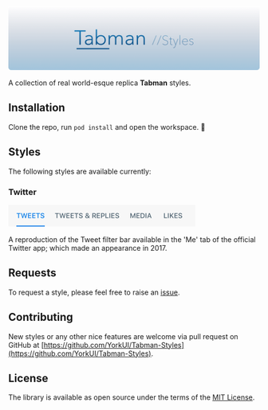 <p align="center">
    <img src="Artwork/logo.png" width="890" alt="Tabman"/>
</p>

A collection of real world-esque replica **Tabman** styles.

## Installation

Clone the repo, run `pod install` and open the workspace. 🍻

## Styles
The following styles are available currently:

### Twitter

<p align="left">
    <img src="Artwork/styles/twitter-me.png" width="375" alt="Twitter-Me"/>

A reproduction of the Tweet filter bar available in the 'Me' tab of the official Twitter app; which made an appearance in 2017.

## Requests
To request a style, please feel free to raise an [issue](https://github.com/YorkUI/Tabman-Styles/issues/new).

## Contributing
New styles or any other nice features are welcome via pull request on GitHub at [https://github.com/YorkUI/Tabman-Styles](https://github.com/YorkUI/Tabman-Styles).

## License
The library is available as open source under the terms of the [MIT License](http://opensource.org/licenses/MIT).


